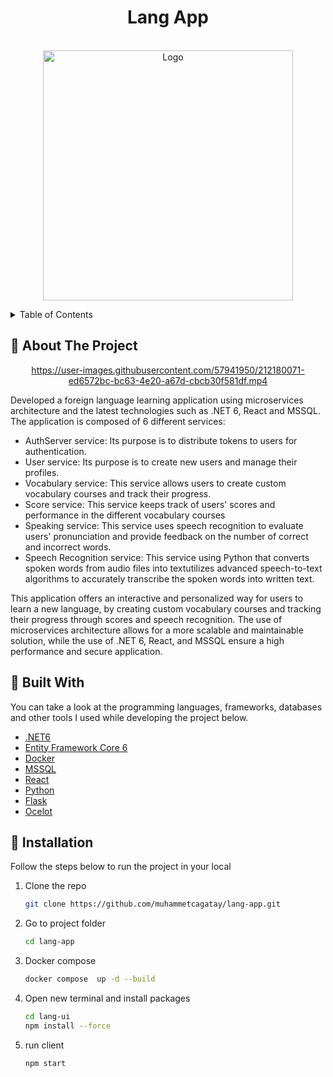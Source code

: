 
<div align="center">
 
  <h1> Lang App </h1>
  
</div>


<!-- PROJECT LOGO -->
<br />
<div align="center">
  <a href="https://github.com/muhammetcagatay/VivaceAPI">
    <img src="https://hips.hearstapps.com/hmg-prod.s3.amazonaws.com/images/screen-shot-2020-03-25-at-12-00-45-pm-1585152076.png?crop=0.990xw:0.990xh;0.00510xw,0.00510xh&resize=480:*" alt="Logo" width="400">
  </a>

  <p align="center">

  </p>
</div>



<!-- TABLE OF CONTENTS -->
<details>
  <summary>Table of Contents</summary>
  <ol>
    <li><a href="#beginner-about-the-project">About The Project</a></li>
    <li><a href="#hammer-built-with">Built With</a></li>
    <li><a href="#electric_plug-installation">Installation</a></li>
  </ol>
</details>



<!-- ABOUT THE PROJECT -->
## :beginner: About The Project

<div align="center">

https://user-images.githubusercontent.com/57941950/212180071-ed6572bc-bc63-4e20-a67d-cbcb30f581df.mp4

</div>

Developed a foreign language learning application using microservices architecture and the latest technologies such as .NET 6, React and MSSQL. The application is composed of 6 different services:

* AuthServer service: Its purpose is to distribute tokens to users for authentication.
* User service: Its purpose is to create new users and manage their profiles.
* Vocabulary service: This service allows users to create custom vocabulary courses and track their progress.
* Score service: This service keeps track of users' scores and performance in the different vocabulary courses
* Speaking service: This service uses speech recognition to evaluate users' pronunciation and provide feedback on the number of correct and incorrect words.
* Speech Recognition service: This service using Python that converts spoken words from audio files into textutilizes advanced speech-to-text algorithms to accurately transcribe the spoken words into written text. 


This application offers an interactive and personalized way for users to learn a new language, by creating custom vocabulary courses and tracking their progress through scores and speech recognition. The use of microservices architecture allows for a more scalable and maintainable solution, while the use of .NET 6, React, and MSSQL ensure a high performance and secure application.

## :hammer: Built With

You can take a look at the programming languages, frameworks, databases and other tools I used while developing the project below.

* [.NET6](https://docs.microsoft.com/tr-tr/dotnet/core/introduction)
* [Entity Framework Core 6](https://docs.microsoft.com/tr-tr/ef/core/)
* [Docker](https://www.docker.com)
* [MSSQL](https://learn.microsoft.com/en-us/sql/?view=sql-server-ver16)
* [React](https://reactjs.org/)
* [Python](https://docs.python.org/3/)
* [Flask](https://flask.palletsprojects.com/en/2.2.x/)
* [Ocelot](https://github.com/ThreeMammals/Ocelot)

## :electric_plug: Installation

Follow the steps below to run the project in your local

1. Clone the repo
   ```sh
   git clone https://github.com/muhammetcagatay/lang-app.git
   ```
2. Go to project folder
   ```sh
   cd lang-app
   ```
3. Docker compose
   ```sh
   docker compose  up -d --build
   ```
4. Open new terminal and install packages
   ```sh
   cd lang-ui
   npm install --force
   ```
5. run client
   ```sh
   npm start
   ```




<!-- MARKDOWN LINKS & IMAGES -->
<!-- https://www.markdownguide.org/basic-syntax/#reference-style-links -->
[contributors-shield]: https://img.shields.io/github/contributors/othneildrew/Best-README-Template.svg?style=for-the-badge
[contributors-url]: https://github.com/othneildrew/Best-README-Template/graphs/contributors
[forks-shield]: https://img.shields.io/github/forks/othneildrew/Best-README-Template.svg?style=for-the-badge
[forks-url]: https://github.com/othneildrew/Best-README-Template/network/members
[stars-shield]: https://img.shields.io/github/stars/othneildrew/Best-README-Template.svg?style=for-the-badge
[stars-url]: https://github.com/othneildrew/Best-README-Template/stargazers
[issues-shield]: https://img.shields.io/github/issues/othneildrew/Best-README-Template.svg?style=for-the-badge
[issues-url]: https://github.com/othneildrew/Best-README-Template/issues
[license-shield]: https://img.shields.io/github/license/othneildrew/Best-README-Template.svg?style=for-the-badge
[license-url]: https://github.com/othneildrew/Best-README-Template/blob/master/LICENSE.txt
[linkedin-shield]: https://img.shields.io/badge/-LinkedIn-black.svg?style=for-the-badge&logo=linkedin&colorB=555
[linkedin-url]: https://linkedin.com/in/othneildrew
[product-screenshot]: images/screenshot.png

